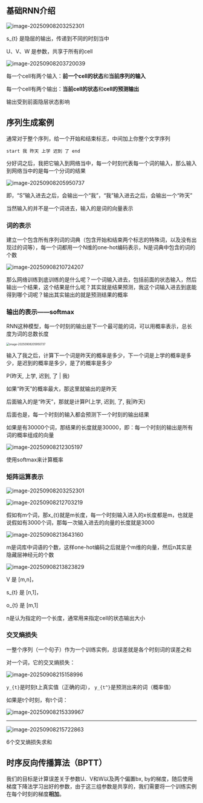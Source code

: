 ## 基础RNN介绍

![image-20250908203252301](assets/image-20250908203252301.png) 

s_{t} 是隐层的输出，传递到不同的时刻当中

U、V、W 是参数，共享于所有的cell

![image-20250908203720039](assets/image-20250908203720039.png)

每一个cell有两个输入：**前一个cell的状态**和**当前序列的输入**

每一个cell有两个输出：**当前cell的状态**和**cell的预测输出**

输出受到前面隐层状态影响

## 序列生成案例

通常对于整个序列，给一个开始和结束标志，中间加上你整个文字序列

```
start 我 昨天 上学 迟到 了 end
```

分好词之后，我把它输入到网络当中，每一个时刻代表每一个词的输入，那么输入到网络当中的是每一个分词的结果

![image-20250908205950737](assets/image-20250908205950737.png)

即，“S”输入进去之后，会输出一个“我”，“我”输入进去之后，会输出一个“昨天”

当然输入的并不是一个词进去，输入的是词的向量表示

### 词的表示

建立一个包含所有序列词的词典（包含开始和结束两个标志的特殊词，以及没有出现过的词等），每一个词都用一个N维的one-hot编码表示，N是词典中包含的词的个数

![image-20250908210724207](assets/image-20250908210724207.png)

那么网络训练到底训练的是什么呢？一个词输入进去，包括前面的状态输入，然后输出一个结果，这个结果是什么呢？其实就是结果预测，我这个词输入进去到底能得到哪个词呢？输出其实输出的就是预测结果的概率

### 输出的表示——softmax

RNN这种模型，每一个时刻的输出是下一个最可能的词，可以用概率表示，总长度为词的总数长度

<img src="assets/image-20250908205950737.png" alt="image-20250908205950737" style="zoom:50%;" />

输入了我之后，计算下一个词是昨天的概率是多少，下一个词是上学的概率是多少，是迟到的概率是多少，是了的概率是多少

P(昨天, 上学, 迟到, 了 | 我)

如果“昨天”的概率最大，那这里就输出的是昨天

后面输入的是“昨天”，那就是计算P(上学, 迟到, 了, 我|昨天)

后面也是，每一个时刻的输入都会预测下一个时刻的输出结果

如果是有30000个词，那结果的长度就是30000，即：每一个时刻的输出是所有词的概率组成的向量

![image-20250908212305197](assets/image-20250908212305197.png)

使用softmax来计算概率

### 矩阵运算表示

![image-20250908203252301](assets/image-20250908203252301.png)

![image-20250908212703219](assets/image-20250908212703219.png)

假如有m个词，那x_{t}就是m长度，每一个时刻输入进入的x长度都是m，也就是说假如有3000个词，那每一次输入进去的向量的长度就是3000

![image-20250908213643160](assets/image-20250908213643160.png)

m是词库中词语的个数，这样one-hot编码之后就是个m维的向量，然后n其实是隐藏层神经元的个数

![image-20250908213823829](assets/image-20250908213823829.png)

V 是 [m,n]，

s_{t} 是 [n,1]，

o_{t} 是 [m,1]

n是认为指定的一个长度，通常用来指定cell的状态输出大小

### 交叉熵损失

一整个序列（一个句子）作为一个训练实例，总误差就是各个时刻词的误差之和

对一个词，它的交叉熵损失：

![image-20250908215158996](assets/image-20250908215158996.png)

`y_{t}`是时刻t上真实值（正确的词）， `y_{t^}`是预测出来的词（概率值）

如果是t个时刻，有t个词：

![image-20250908215339967](assets/image-20250908215339967.png)

___

![image-20250908215722863](assets/image-20250908215722863.png)

6个交叉熵损失求和

## 时序反向传播算法（BPTT）

我们的目标是计算误差关于参数U、V和W以及两个偏置bx, by的梯度，随后使用梯度下降法学习出好的参数，由于这三组参数是共享的，我们需要将一个训练实例在每个时刻的梯度**相加**。
